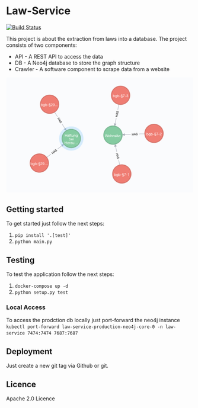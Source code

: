 # Law-Service
[![Build Status](https://travis-ci.org/B-Stefan/law-service.svg?branch=master)](https://travis-ci.org/B-Stefan/law-service)

This project is about the extraction from laws into a database. The project consists of two components:

* API - A REST API to access the data
* DB - A Neo4j database to store the graph structure
* Crawler - A software component to scrape data from a website

![](./docs/bgb-graph-example.png)
## Getting started

To get started just follow the next steps:

1. `pip install '.[test]'`
1. `python main.py`


## Testing
To test the application follow the next steps:

1. `docker-compose up -d`
1. `python setup.py test`

### Local Access
To access the prodction db locally just port-forward the neo4j instance
`kubectl port-forward law-service-production-neo4j-core-0 -n law-service 7474:7474 7687:7687`

## Deployment 

Just create a new git tag via Github or git.


## Licence 

Apache 2.0 Licence